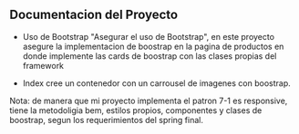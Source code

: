 ## Documentacion del Proyecto

- Uso de Bootstrap "Asegurar el uso de Bootstrap", en este proyecto asegure la implementacion de boostrap en la pagina de productos en donde implemente las cards de boostrap con las clases propias del framework

- Index cree un contenedor con un carrousel de imagenes con boostrap.


Nota: de manera que mi proyecto implementa el patron 7-1 es responsive, tiene la metodoligia bem, estilos propios, componentes y clases de boostrap, segun los requerimientos del spring final.